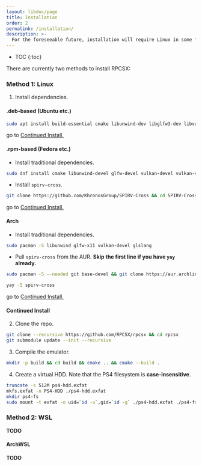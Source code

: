 ```yaml
---
layout: libdoc/page
title: Installation
order: 2
permalink: /installation/
description: >- 
  For the foreseeable future, installation will require Linux in some form.
---
```


- TOC
{:toc}

There are currently two methods to install RPCSX:
### Method 1: Linux

1. Install dependencies.
#### .deb-based (Ubuntu etc.)
```sh
sudo apt install build-essential cmake libunwind-dev libglfw3-dev libvulkan-dev vulkan-validationlayers-dev spirv-tools glslang-tools libspirv-cross-c-shared-dev
```
go to [Continued Install.](/wiki/installation/#continued-install)
#### .rpm-based (Fedora etc.)
- Install traditional dependencies.
```sh
sudo dnf install cmake libunwind-devel glfw-devel vulkan-devel vulkan-validation-layers-devel spirv-tools glslang-devel gcc-c++ gcc spirv-tools-devel xbyak-devel
```
- Install `spirv-cross`.
```sh
git clone https://github.com/KhronosGroup/SPIRV-Cross && cd SPIRV-Cross && mkdir build && cd build && cmake .. && cmake --build . && sudo make install
```
go to [Continued Install.](/wiki/installation/#continued-install)

#### Arch
- Install traditional dependencies.
```sh
sudo pacman -S libunwind glfw-x11 vulkan-devel glslang
```
- Pull `spirv-cross` from the AUR. **Skip the first line if you have `yay` already.**
```sh
sudo pacman -S --needed git base-devel && git clone https://aur.archlinux.org/yay.git && cd yay && makepkg -si
```
```sh
yay -S spirv-cross
```
go to [Continued Install.](/wiki/installation/#continued-install)

#### Continued Install
2. Clone the repo.
```sh
git clone --recursive https://github.com/RPCSX/rpcsx && cd rpcsx
git submodule update --init --recursive
```

3. Compile the emulator.
```sh
mkdir -p build && cd build && cmake .. && cmake --build .
```

4. Create a virtual HDD.
Note that the PS4 filesystem is **case-insensitive**.
```sh
truncate -s 512M ps4-hdd.exfat
mkfs.exfat -n PS4-HDD ./ps4-hdd.exfat
mkdir ps4-fs
sudo mount -t exfat -o uid=`id -u`,gid=`id -g` ./ps4-hdd.exfat ./ps4-fs
```

### Method 2: WSL
**TODO**
#### ArchWSL
**TODO**